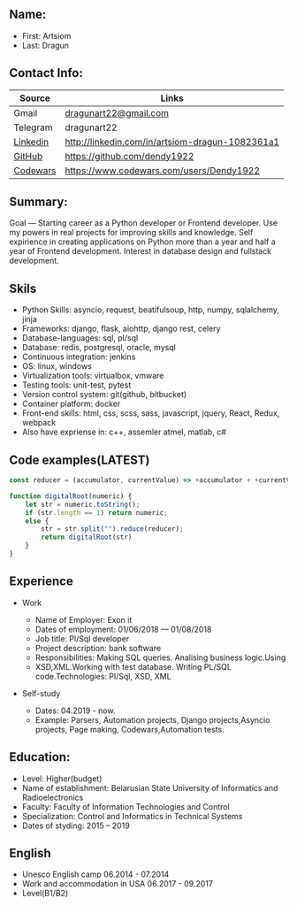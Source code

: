 ## Name: 

* First: Artsiom 
* Last: Dragun

## Contact Info:
Source| Links
--------|------------------------
Gmail|dragunart22@gmail.com
Telegram| dragunart22
[Linkedin](http://linkedin.com/in/artsiom-dragun-1082361a1) | http://linkedin.com/in/artsiom-dragun-1082361a1
[GitHub](https://github.com/dendy1922)| https://github.com/dendy1922
[Codewars](https://www.codewars.com/users/Dendy1922)| https://www.codewars.com/users/Dendy1922


## Summary: 

Goal — Starting career as a Python developer or Frontend developer. Use my powers in real projects for
improving skills and knowledge. Self expirience in creating applications on Python more than a
year and half a year of Frontend development. Interest in database design and fullstack development.

## Skils

* Python Skills: asyncio, request, beatifulsoup, http, numpy, sqlalchemy, jinja
* Frameworks: django, flask, aiohttp, django rest, celery
* Database-languages: sql, pl/sql
* Database: redis, postgresql, oracle, mysql
* Continuous integration: jenkins
* OS: linux, windows
* Virtualization tools: virtualbox, vmware
* Testing tools: unit-test, pytest
* Version control system: git(github, bitbucket)
* Container platform: docker
* Front-end skills: html, css, scss, sass, javascript, jquery, React, Redux, webpack
* Also have expriense in: c++, assemler atmel, matlab, c#

## Code examples(LATEST)

```javascript
const reducer = (accumulator, currentValue) => +accumulator + +currentValue;

function digitalRoot(numeric) {
    let str = numeric.toString();
    if (str.length == 1) return numeric;
    else {
        str = str.split("").reduce(reducer);
        return digitalRoot(str)
    }
}
```


## Experience

* Work
    * Name of Employer: Exon it
    * Dates of employment: 01/06/2018 — 01/08/2018
    * Job title: Pl/Sql developer
    * Project description: bank software
    * Responsibilities: Making SQL queries. Analising business logic.Using
    * XSD,XML.Working with test database. Writing PL/SQL code.Technologies: Pl/Sql, XSD,   XML

* Self-study
    * Dates: 04.2019 - now.
    * Example: Parsers, Automation projects, Django projects,Asyncio projects, Page making, Codewars,Automation tests.

## Education:

* Level: Higher(budget)
* Name of establishment: Belarusian State University of Informatics and Radioelectronics
* Faculty: Faculty of Information Technologies and Control
* Specialization: Control and Informatics in Technical Systems
* Dates of styding: 2015 – 2019

## English

* Unesco English camp 06.2014 - 07.2014
* Work and accommodation in USA 06.2017 - 09.2017
* Level(B1/B2)